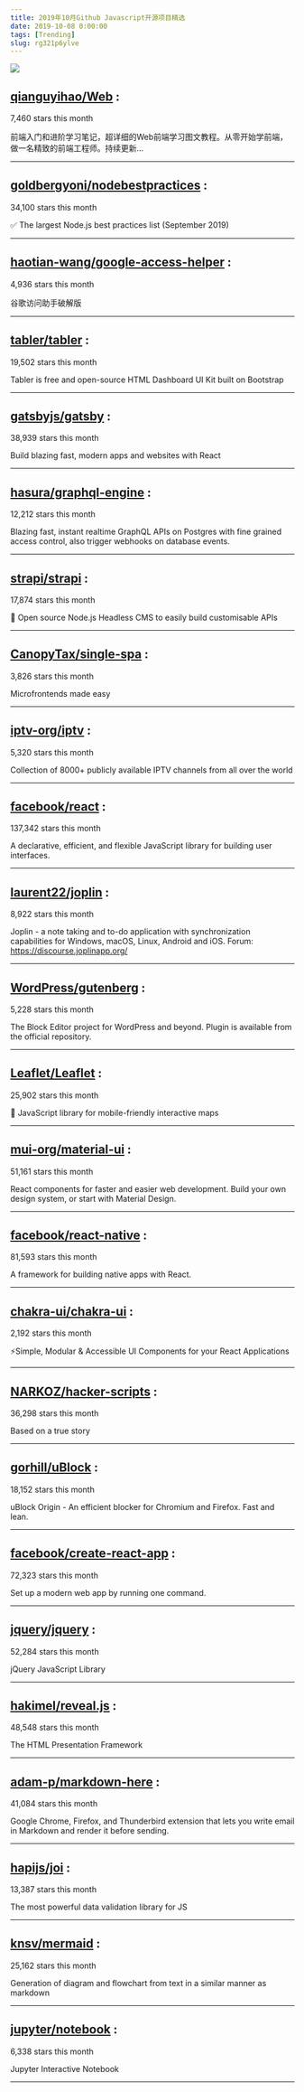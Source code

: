 ```yaml
---
title: 2019年10月Github Javascript开源项目精选 
date: 2019-10-08 0:00:00
tags: [Trending]
slug: rg321p6ylve
---
```

![](https://static.alili.tech/images/github_29.png)
##   [qianguyihao/Web](https://github.com/qianguyihao/Web) : 
 
7,460 stars this month

前端入门和进阶学习笔记，超详细的Web前端学习图文教程。从零开始学前端，做一名精致的前端工程师。持续更新... 

---
##   [goldbergyoni/nodebestpractices](https://github.com/goldbergyoni/nodebestpractices) : 
 
34,100 stars this month

✅ The largest Node.js best practices list (September 2019) 

---
##   [haotian-wang/google-access-helper](https://github.com/haotian-wang/google-access-helper) : 
 
4,936 stars this month

谷歌访问助手破解版 

---
##   [tabler/tabler](https://github.com/tabler/tabler) : 
 
19,502 stars this month

Tabler is free and open-source HTML Dashboard UI Kit built on Bootstrap 

---
##   [gatsbyjs/gatsby](https://github.com/gatsbyjs/gatsby) : 
 
38,939 stars this month

Build blazing fast, modern apps and websites with React 

---
##   [hasura/graphql-engine](https://github.com/hasura/graphql-engine) : 
 
12,212 stars this month

Blazing fast, instant realtime GraphQL APIs on Postgres with fine grained access control, also trigger webhooks on database events. 

---
##   [strapi/strapi](https://github.com/strapi/strapi) : 
 
17,874 stars this month

🚀 Open source Node.js Headless CMS to easily build customisable APIs 

---
##   [CanopyTax/single-spa](https://github.com/CanopyTax/single-spa) : 
 
3,826 stars this month

Microfrontends made easy 

---
##   [iptv-org/iptv](https://github.com/iptv-org/iptv) : 
 
5,320 stars this month

Collection of 8000+ publicly available IPTV channels from all over the world 

---
##   [facebook/react](https://github.com/facebook/react) : 
 
137,342 stars this month

A declarative, efficient, and flexible JavaScript library for building user interfaces. 

---
##   [laurent22/joplin](https://github.com/laurent22/joplin) : 
 
8,922 stars this month

Joplin - a note taking and to-do application with synchronization capabilities for Windows, macOS, Linux, Android and iOS. Forum: https://discourse.joplinapp.org/ 

---
##   [WordPress/gutenberg](https://github.com/WordPress/gutenberg) : 
 
5,228 stars this month

The Block Editor project for WordPress and beyond. Plugin is available from the official repository. 

---
##   [Leaflet/Leaflet](https://github.com/Leaflet/Leaflet) : 
 
25,902 stars this month

🍃 JavaScript library for mobile-friendly interactive maps 

---
##   [mui-org/material-ui](https://github.com/mui-org/material-ui) : 
 
51,161 stars this month

React components for faster and easier web development. Build your own design system, or start with Material Design. 

---
##   [facebook/react-native](https://github.com/facebook/react-native) : 
 
81,593 stars this month

A framework for building native apps with React. 

---
##   [chakra-ui/chakra-ui](https://github.com/chakra-ui/chakra-ui) : 
 
2,192 stars this month

⚡️Simple, Modular & Accessible UI Components for your React Applications 

---
##   [NARKOZ/hacker-scripts](https://github.com/NARKOZ/hacker-scripts) : 
 
36,298 stars this month

Based on a true story 

---
##   [gorhill/uBlock](https://github.com/gorhill/uBlock) : 
 
18,152 stars this month

uBlock Origin - An efficient blocker for Chromium and Firefox. Fast and lean. 

---
##   [facebook/create-react-app](https://github.com/facebook/create-react-app) : 
 
72,323 stars this month

Set up a modern web app by running one command. 

---
##   [jquery/jquery](https://github.com/jquery/jquery) : 
 
52,284 stars this month

jQuery JavaScript Library 

---
##   [hakimel/reveal.js](https://github.com/hakimel/reveal.js) : 
 
48,548 stars this month

The HTML Presentation Framework 

---
##   [adam-p/markdown-here](https://github.com/adam-p/markdown-here) : 
 
41,084 stars this month

Google Chrome, Firefox, and Thunderbird extension that lets you write email in Markdown and render it before sending. 

---
##   [hapijs/joi](https://github.com/hapijs/joi) : 
 
13,387 stars this month

The most powerful data validation library for JS 

---
##   [knsv/mermaid](https://github.com/knsv/mermaid) : 
 
25,162 stars this month

Generation of diagram and flowchart from text in a similar manner as markdown 

---
##   [jupyter/notebook](https://github.com/jupyter/notebook) : 
 
6,338 stars this month

Jupyter Interactive Notebook 

---

